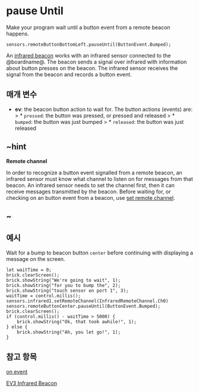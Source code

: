 # pause Until

Make your program wait until a button event from a remote beacon happens.

```sig
sensors.remoteButtonBottomLeft.pauseUntil(ButtonEvent.Bumped);
```

An [infrared beacon](https://education.lego.com/en-us/products/ev3-infrared-beacon/45508) works with an infrared sensor connected to the @boardname@. The beacon sends a signal over infrared with information about button presses on the beacon. The infrared sensor receives the signal from the beacon and records a button event.

## 매개 변수

* **ev**: the beacon button action to wait for. The button actions (events) are: > * `pressed`: the button was pressed, or pressed and released > * `bumped`: the button was just bumped > * `released`: the button was just released

## ~hint

**Remote channel**

In order to recognize a button event signalled from a remote beacon, an infrared sensor must know what channel to listen on for messages from that beacon. An infrared sensor needs to set the channel first, then it can receive messages transmitted by the beacon. Before waiting for, or checking on an button event from a beacon, use [set remote channel](/reference/sensors/beacon/set-remote-channel).

## ~

## 예시

Wait for a bump to beacon button `center` before continuing with displaying a message on the screen.

```blocks
let waitTime = 0;
brick.clearScreen();
brick.showString("We're going to wait", 1);
brick.showString("for you to bump the", 2);
brick.showString("touch sensor on port 1", 3);
waitTime = control.millis();
sensors.infrared1.setRemoteChannel(InfraredRemoteChannel.Ch0)
sensors.remoteButtonCenter.pauseUntil(ButtonEvent.Bumped);
brick.clearScreen();
if (control.millis() - waitTime > 5000) {
    brick.showString("Ok, that took awhile!", 1);
} else {
    brick.showString("Ah, you let go!", 1);
}
```

## 참고 항목

[on event](/reference/sensors/beacon/on-event)

[EV3 Infrared Beacon](https://education.lego.com/en-us/products/ev3-infrared-beacon/45508)